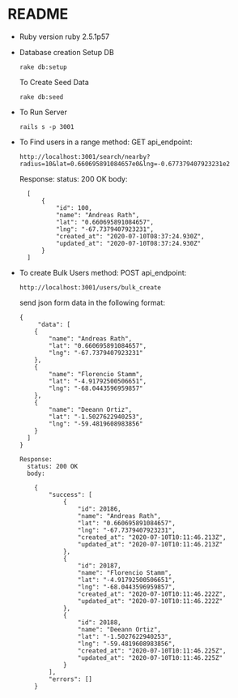 # README

* Ruby version
    ruby 2.5.1p57 

* Database creation
  Setup DB

    `rake db:setup`

  To Create Seed Data

    `rake db:seed`


* To Run Server 

    `rails s -p 3001`

* To Find users in a range
    method: GET
    api_endpoint: 

      http://localhost:3001/search/nearby?radius=10&lat=0.660695891084657e0&lng=-0.677379407923231e2

    Response:
      status: 200 OK
      body:

        [
            {
                "id": 100,
                "name": "Andreas Rath",
                "lat": "0.660695891084657",
                "lng": "-67.7379407923231",
                "created_at": "2020-07-10T08:37:24.930Z",
                "updated_at": "2020-07-10T08:37:24.930Z"
            }
        ]

* To create Bulk Users
    method: POST
    api_endpoint: 

      http://localhost:3001/users/bulk_create

    send json form data in the following format:

      {
           "data": [
          {
              "name": "Andreas Rath",
              "lat": "0.660695891084657",
              "lng": "-67.7379407923231"
          },
          {
              "name": "Florencio Stamm",
              "lat": "-4.91792500506651",
              "lng": "-68.0443596959857"
          },
          {
              "name": "Deeann Ortiz",
              "lat": "-1.5027622940253",
              "lng": "-59.4819608983856"
          }
        ]
      }

      Response:
        status: 200 OK
        body:

          {
              "success": [
                  {
                      "id": 20186,
                      "name": "Andreas Rath",
                      "lat": "0.660695891084657",
                      "lng": "-67.7379407923231",
                      "created_at": "2020-07-10T10:11:46.213Z",
                      "updated_at": "2020-07-10T10:11:46.213Z"
                  },
                  {
                      "id": 20187,
                      "name": "Florencio Stamm",
                      "lat": "-4.91792500506651",
                      "lng": "-68.0443596959857",
                      "created_at": "2020-07-10T10:11:46.222Z",
                      "updated_at": "2020-07-10T10:11:46.222Z"
                  },
                  {
                      "id": 20188,
                      "name": "Deeann Ortiz",
                      "lat": "-1.5027622940253",
                      "lng": "-59.4819608983856",
                      "created_at": "2020-07-10T10:11:46.225Z",
                      "updated_at": "2020-07-10T10:11:46.225Z"
                  }
              ],
              "errors": []
          }
